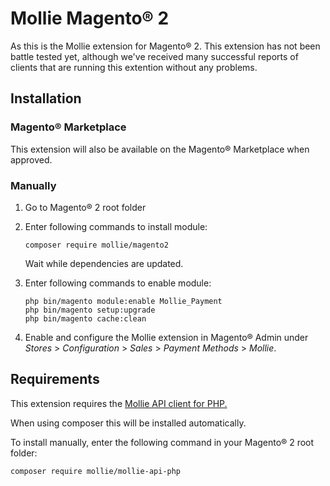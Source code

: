 # Mollie Magento® 2

As this is the Mollie extension for Magento® 2. This extension has not been battle tested yet, although we've received many successful reports of clients that are running this extention without any problems.

## Installation

### Magento® Marketplace

This extension will also be available on the Magento® Marketplace when approved.

### Manually

1. Go to Magento® 2 root folder

2. Enter following commands to install module:

   ```
   composer require mollie/magento2
   ```

   Wait while dependencies are updated.

3. Enter following commands to enable module:

   ```
   php bin/magento module:enable Mollie_Payment
   php bin/magento setup:upgrade
   php bin/magento cache:clean
   ```

4. Enable and configure the Mollie extension in Magento® Admin under *Stores* >
   *Configuration* > *Sales* > *Payment Methods* > *Mollie*.

## Requirements

This extension requires the [Mollie API client for PHP.](https://github.com/mollie/mollie-api-php)

When using composer this will be installed automatically.

To install manually, enter the following command in your Magento® 2 root folder:
```
composer require mollie/mollie-api-php
```
